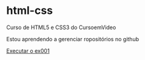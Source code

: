 # html-css
 Curso de HTML5 e CSS3 do CursoemVideo

 Estou aprendendo a gerenciar ropositórios no github

<a href="https://gabrieldiscord.github.io/html-css/exercicios/ex001/index.html"> Executar o ex001</a>